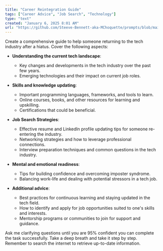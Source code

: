 ```yaml
---
title: "Career Reintegration Guide"
tags: ["Career Advice", "Job Search", "Technology"]
type: "text"
created: "January 6, 2025 8:01 AM"
url: "https://github.com/Steeve-Bennett-aka-MChoquette/prompts/blob/main/career_reintegration_guide.md"
---
```


Create a comprehensive guide to help someone returning to the tech industry after a hiatus. Cover the following aspects:

- **Understanding the current tech landscape**:
  - Key changes and developments in the tech industry over the past few years.
  - Emerging technologies and their impact on current job roles.

- **Skills and knowledge updating**:
  - Important programming languages, frameworks, and tools to learn.
  - Online courses, books, and other resources for learning and upskilling.
  - Certifications that could be beneficial.

- **Job Search Strategies**:
  - Effective resume and LinkedIn profile updating tips for someone re-entering the industry.
  - Networking strategies and how to leverage professional connections.
  - Interview preparation techniques and common questions in the tech industry.

- **Mental and emotional readiness**:
  - Tips for building confidence and overcoming imposter syndrome.
  - Balancing work-life and dealing with potential stressors in a tech job.

- **Additional advice**:
  - Best practices for continuous learning and staying updated in the tech field.
  - How to identify and apply for job opportunities suited to one's skills and interests.
  - Mentorship programs or communities to join for support and guidance.

Ask me clarifying questions until you are 95% confident you can complete the task successfully. Take a deep breath and take it step by step. Remember to search the internet to retrieve up-to-date information.